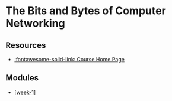 The Bits and Bytes of Computer Networking
===

Resources
---

- [:fontawesome-solid-link: Course Home Page][1]

<!-- Links -->
[1]: https://www.coursera.org/learn/computer-networking/home/

Modules
---

- [[week-1]]

[//begin]: # "Autogenerated link references for markdown compatibility"
[week-1]: week-1/week-1.md "Week 1"
[//end]: # "Autogenerated link references"
